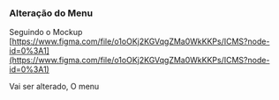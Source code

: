### Alteração do Menu

Seguindo o Mockup  
[https://www.figma.com/file/o1oOKj2KGVqgZMa0WkKKPs/ICMS?node-id=0%3A1](https://www.figma.com/file/o1oOKj2KGVqgZMa0WkKKPs/ICMS?node-id=0%3A1)

Vai ser alterado, O menu